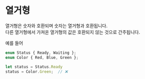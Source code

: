 # 열거형

열거형은 숫자와 호환되며 숫자는 열거형과 호환됩니다.<br/>
다른 열거형에서 가져온 열거형의 값은 호환되지 않는 것으로 간주됩니다.

예를 들어

```ts
enum Status { Ready, Waiting };
enum Color { Red, Blue, Green };

let status = Status.Ready
status = Color.Green;  // ❌
```
